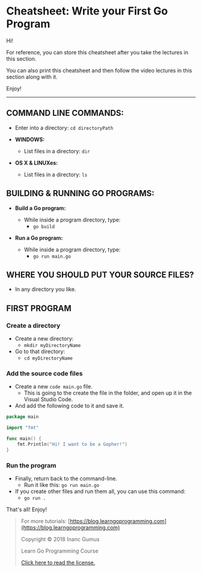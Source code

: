 # Cheatsheet: Write your First Go Program

Hi!

For reference, you can store this cheatsheet after you take the lectures in this section.

You can also print this cheatsheet and then follow the video lectures in this section along with it.

Enjoy!

---

## COMMAND LINE COMMANDS:

* Enter into a directory: `cd directoryPath`

* **WINDOWS:**

    * List files in a directory: `dir`

* **OS X & LINUXes:**

    * List files in a directory: `ls`

## BUILDING & RUNNING GO PROGRAMS:

* **Build a Go program:**

    * While inside a program directory, type:
        * `go build`

* **Run a Go program:**

    * While inside a program directory, type:
        * `go run main.go`

## WHERE YOU SHOULD PUT YOUR SOURCE FILES?

* In any directory you like.

## FIRST PROGRAM

### Create a directory
* Create a new directory:
  * `mkdir myDirectoryName`
* Go to that directory:
  * `cd myDirectoryName`

### Add the source code files
* Create a new `code main.go` file.
  * This is going to the create the file in the folder, and open up it in the Visual Studio Code.
* And add the following code to it and save it.

```go
package main

import "fmt"

func main() {
    fmt.Println("Hi! I want to be a Gopher!")
}
```

### Run the program
* Finally, return back to the command-line.
  * Run it like this: `go run main.go`
* If you create other files and run them all, you can use this command:
  * `go run .`

That's all! Enjoy!

> For more tutorials: [https://blog.learngoprogramming.com](https://blog.learngoprogramming.com)
>
> Copyright © 2018 Inanc Gumus
>
> Learn Go Programming Course
>
> [Click here to read the license.](https://creativecommons.org/licenses/by-nc-sa/4.0/)

